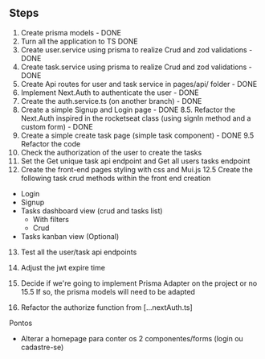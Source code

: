 ## Steps

1. Create prisma models - DONE
2. Turn all the application to TS DONE
3. Create user.service using prisma to realize Crud and zod validations - DONE
4. Create task.service using prisma to realize Crud and zod validations - DONE
5. Create Api routes for user and task service in pages/api/ folder - DONE
6. Implement Next.Auth to authenticate the user - DONE
7. Create the auth.service.ts (on another branch) - DONE
8. Create a simple Signup and Login page - DONE
   8.5. Refactor the Next.Auth inspired in the rocketseat class (using signIn method and a custom form) - DONE
9. Create a simple create task page (simple task component) - DONE
   9.5 Refactor the code
10. Check the authorization of the user to create the tasks
11. Set the Get unique task api endpoint and Get all users tasks endpoint
12. Create the front-end pages styling with css and Mui.js
    12.5 Create the following task crud methods within the front end creation

- Login
- Signup
- Tasks dashboard view (crud and tasks list)
  - With filters
  - Crud
- Tasks kanban view (Optional)

13. Test all the user/task api endpoints

14. Adjust the jwt expire time
15. Decide if we're going to implement Prisma Adapter on the project or no
    15.5 If so, the prisma models will need to be adapted
16. Refactor the authorize function from [...nextAuth.ts]

Pontos

- Alterar a homepage para conter os 2 componentes/forms (login ou cadastre-se)
